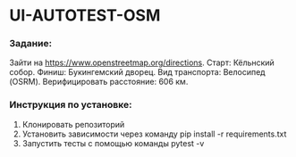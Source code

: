 # UI-AUTOTEST-OSM

### Задание:
Зайти на https://www.openstreetmap.org/directions. 
Старт: Кёльнский собор. Финиш: Букингемский дворец. 
Вид транспорта: Велосипед (OSRM). Верифицировать расстояние: 606 км.


### Инструкция по установке:

1. Клонировать репозиторий
2. Установить зависимости через команду pip install -r requirements.txt
3. Запустить тесты с помощью команды pytest -v